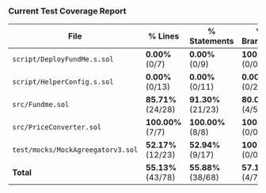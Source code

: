 ### Current Test Coverage Report

| File                            | % Lines        | % Statements   | % Branches    | % Functions    |
|---------------------------------|----------------|----------------|---------------|----------------|
| `script/DeployFundMe.s.sol`     | **0.00%** (0/7)  | **0.00%** (0/9)  | **100.00%** (0/0) | **0.00%** (0/1)  |
| `script/HelperConfig.s.sol`     | **0.00%** (0/13) | **0.00%** (0/11) | **0.00%** (0/2)  | **0.00%** (0/3)  |
| `src/Fundme.sol`                | **85.71%** (24/28) | **91.30%** (21/23) | **80.00%** (4/5) | **80.00%** (8/10) |
| `src/PriceConverter.sol`        | **100.00%** (7/7)  | **100.00%** (8/8)  | **100.00%** (0/0) | **100.00%** (2/2)  |
| `test/mocks/MockAgreegatorv3.sol` | **52.17%** (12/23) | **52.94%** (9/17) | **100.00%** (0/0) | **50.00%** (3/6)  |
| **Total**                       | **55.13%** (43/78) | **55.88%** (38/68) | **57.14%** (4/7) | **59.09%** (13/22) |

